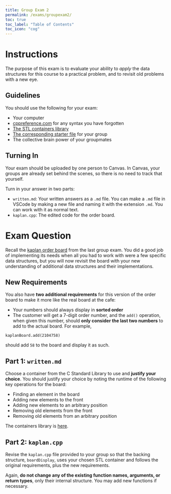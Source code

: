 ```yaml
---
title: Group Exam 2
permalink: /exams/groupexam2/
toc: true
toc_label: "Table of Contents"
toc_icon: "cog"
---
```


# Instructions 

The purpose of this exam is to evaluate your ability to _apply_ the data structures for this course to a practical problem, and to revisit old problems with a new eye. 

## Guidelines

You should use the following for your exam: 

- Your computer
- [cppreference.com](https://en.cppreference.com/w/) for any syntax you have forgotten
- [The STL containers library](https://en.cppreference.com/w/cpp/container)
- [The corresponding starter file](https://github.com/alackles/CMSC-270-ST-23/tree/main/_pages/exams/groupexam2/) for your group
- The collective brain power of your groupmates 

## Turning In 

Your exam should be uploaded by one person to Canvas. In Canvas, your groups are already set behind the scenes, so there is no need to track that yourself. 

Turn in your answer in two parts:

- `written.md`: Your written answers as a `.md` file. You can make a `.md` file in VSCode by making a new file and naming it with the extension `.md`. You can work with it as normal text. 
- `kaplan.cpp`: The edited code for the order board.

# Exam Question

Recall the [kaplan order board](https://alackles.github.io/CMSC-270-ST-23/exams/groupexam1/#exam-question) from the last group exam. You did a good job of implementing its needs when all you had to work with were a few specific data structures, but you will now revisit the board with your new understanding of additional data structures and their implementations.


## New Requirements

You also have **two additional requirements** for this version of the order board to make it more like the real board at the cafe:

- Your numbers should always display in **sorted order**
- The customer will get a 7-digit order number, and the `add()` operation, when given this number, should **only consider the last two numbers** to add to the actual board. For example,

```
kaplanBoard.add(2104758)
```

should add `58` to the board and display it as such. 

## Part 1: `written.md`

Choose a container from the C Standard Library to use and **justify your choice**. You should justify your choice by noting the runtime of the following key operations for the board:

- Finding an element in the board
- Adding new elements to the front
- Adding new elements to an arbitrary position
- Removing old elements from the front
- Removing old elements from an arbitrary position

The containers library is [here](https://en.cppreference.com/w/cpp/container).

## Part 2: `kaplan.cpp`

Revise the `kaplan.cpp` file provided to your group so that the backing structure, `boardDisplay`, uses your chosen STL container and follows the original requirements, plus the new requirements. 

Again, **do not change any of the existing function names, arguments, or return types**, only their internal structure. You may add new functions if necessary.